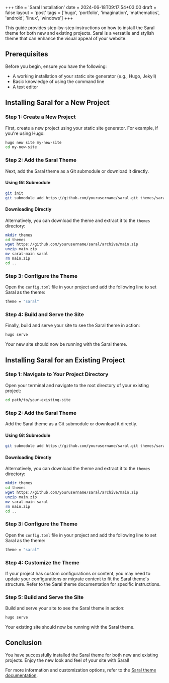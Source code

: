 +++
title = 'Saral Installation'
date = 2024-06-18T09:17:54+03:00
draft = false
layout = 'post'
tags = ['hugo', 'portfolio', 'imagination', 'mathematics', 'android', 'linux', 'windows']
+++


This guide provides step-by-step instructions on how to install the Saral theme for both new and existing projects. Saral is a versatile and stylish theme that can enhance the visual appeal of your website.
<!--more-->
## Prerequisites

Before you begin, ensure you have the following:
- A working installation of your static site generator (e.g., Hugo, Jekyll)
- Basic knowledge of using the command line
- A text editor

## Installing Saral for a New Project

### Step 1: Create a New Project

First, create a new project using your static site generator. For example, if you're using Hugo:

```bash
hugo new site my-new-site
cd my-new-site
```

### Step 2: Add the Saral Theme

Next, add the Saral theme as a Git submodule or download it directly.

#### Using Git Submodule

```bash
git init
git submodule add https://github.com/yourusername/saral.git themes/saral
```

#### Downloading Directly

Alternatively, you can download the theme and extract it to the `themes` directory:

```bash
mkdir themes
cd themes
wget https://github.com/yourusername/saral/archive/main.zip
unzip main.zip
mv saral-main saral
rm main.zip
cd ..
```

### Step 3: Configure the Theme

Open the `config.toml` file in your project and add the following line to set Saral as the theme:

```bash
theme = "saral"
```

### Step 4: Build and Serve the Site

Finally, build and serve your site to see the Saral theme in action:

```bash
hugo serve
```

Your new site should now be running with the Saral theme.

## Installing Saral for an Existing Project

### Step 1: Navigate to Your Project Directory

Open your terminal and navigate to the root directory of your existing project:

```bash
cd path/to/your-existing-site
```

### Step 2: Add the Saral Theme

Add the Saral theme as a Git submodule or download it directly.

#### Using Git Submodule

```bash
git submodule add https://github.com/yourusername/saral.git themes/saral
```

#### Downloading Directly

Alternatively, you can download the theme and extract it to the `themes` directory:

```bash
mkdir themes
cd themes
wget https://github.com/yourusername/saral/archive/main.zip
unzip main.zip
mv saral-main saral
rm main.zip
cd ..
```

### Step 3: Configure the Theme

Open the `config.toml` file in your project and add the following line to set Saral as the theme:

```bash
theme = "saral"
```

### Step 4: Customize the Theme

If your project has custom configurations or content, you may need to update your configurations or migrate content to fit the Saral theme's structure. Refer to the Saral theme documentation for specific instructions.

### Step 5: Build and Serve the Site

Build and serve your site to see the Saral theme in action:

```bash
hugo serve
```

Your existing site should now be running with the Saral theme.

## Conclusion

You have successfully installed the Saral theme for both new and existing projects. Enjoy the new look and feel of your site with Saral!

For more information and customization options, refer to the [Saral theme documentation](https://github.com/yourusername/saral).
